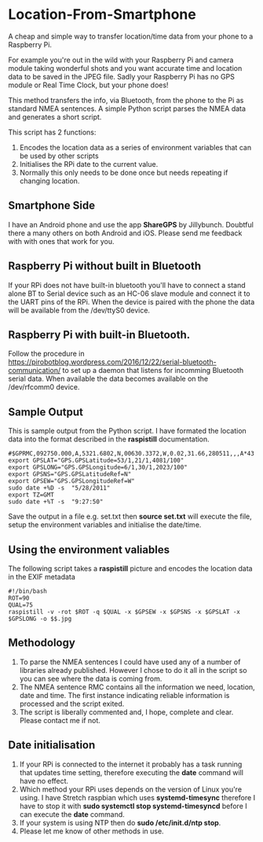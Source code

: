 # Location-From-Smartphone
A cheap and simple way to transfer location/time data from your phone to a Raspberry Pi.

For example you're out in the wild with your Raspberry Pi and camera module taking wonderful shots and you want accurate time and location data to be saved in the JPEG file. Sadly your Raspberry Pi has no GPS module or Real Time Clock, but your phone does!

This method transfers the info, via Bluetooth, from the phone to the Pi as standard NMEA sentences. A simple Python script parses the NMEA data and generates a short script.

This script has 2 functions:
1. Encodes the location data as a series of environment variables that can be used by other scripts
2. Initialises the RPi date to the current value.
3. Normally this only needs to be done once but needs repeating if changing location.
## Smartphone Side
I have an Android phone and use the app **ShareGPS** by Jillybunch. Doubtful there a many others on both Android and iOS. Please send me feedback with with ones that work for you.
## Raspberry Pi without built in Bluetooth
If your RPi does not have built-in bluetooth you'll have to connect a stand alone BT to Serial device such as an HC-06 slave module and connect it to the UART pins of the RPi. When the device is paired with the phone the data will be available from the /dev/ttyS0 device.
## Raspberry Pi with built-in Bluetooth.
Follow the procedure in https://pirobotblog.wordpress.com/2016/12/22/serial-bluetooth-communication/ to set up a daemon that listens for incomming Bluetooth serial data. When available the data becomes available on the /dev/rfcomm0 device.
## Sample Output
This is sample output from the Python script. I have formated the location data into the format described in the **raspistill** documentation.
```
#$GPRMC,092750.000,A,5321.6802,N,00630.3372,W,0.02,31.66,280511,,,A*43
export GPSLAT="GPS.GPSLatitude=53/1,21/1,4081/100"
export GPSLONG="GPS.GPSLongitude=6/1,30/1,2023/100"
export GPSNS="GPS.GPSLatitudeRef=N"
export GPSEW="GPS.GPSLongitudeRef=W"
sudo date +%D -s  "5/28/2011"
export TZ=GMT
sudo date +%T -s  "9:27:50"
```
Save the output in a file e.g. set.txt then **source set.txt** will execute the file, setup the environment variables and initialise the date/time.
## Using the environment valiables
The following script takes a **raspistill** picture and encodes the location data in the EXIF metadata
```
#!/bin/bash
ROT=90
QUAL=75
raspistill -v -rot $ROT -q $QUAL -x $GPSEW -x $GPSNS -x $GPSLAT -x $GPSLONG -o $$.jpg
```
## Methodology
1. To parse the NMEA sentences I could have used any of a number of libraries already published. However I chose to do it all in the script so you can see where the data is coming from.
2. The NMEA sentence RMC contains all the information we need, location, date and time. The first instance indicating reliable information is processed and the script exited.
3. The script is liberally commented and, I hope, complete and clear. Please contact me if not.
## Date initialisation
1. If your RPi is connected to the internet it probably has a task running that updates time setting, therefore executing the **date** command will have no effect.
2. Which method your RPi uses depends on the version of Linux you're using. I have Stretch raspbian which uses **systemd-timesync** therefore I have to stop it with **sudo systemctl stop systemd-timesyncd** before I can execute the **date** command.
3. If your system is using NTP then do **sudo /etc/init.d/ntp stop**.
4. Please let me know of other methods in use.
 
